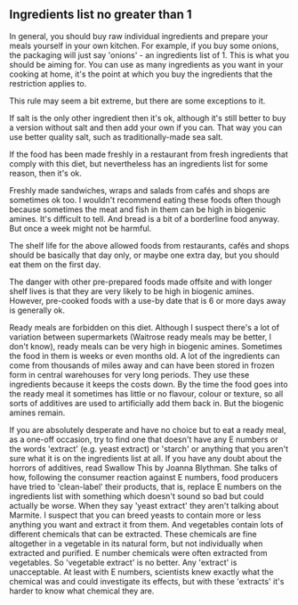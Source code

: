 <a name="ingredients"></a>
## Ingredients list no greater than 1

In general, you should buy raw individual ingredients and prepare your meals yourself in your own kitchen. For example, if you buy some onions, the packaging will just say 'onions' - an ingredients list of 1. This is what you should be aiming for. You can use as many ingredients as you want in your cooking at home, it's the point at which you buy the ingredients that the restriction applies to.

This rule may seem a bit extreme, but there are some exceptions to it.

If salt is the only other ingredient then it's ok, although it's still better to buy a version without salt and then add your own if you can. That way you can use better quality salt, such as traditionally-made sea salt.

If the food has been made freshly in a restaurant from fresh ingredients that comply with this diet, but nevertheless has an ingredients list for some reason, then it's ok.

Freshly made sandwiches, wraps and salads from cafés and shops are sometimes ok too. I wouldn't recommend eating these foods often though because sometimes the meat and fish in them can be high in biogenic amines. It's difficult to tell. And bread is a bit of a borderline food anyway. But once a week might not be harmful. 

The shelf life for the above allowed foods from restaurants, cafés and shops should be basically that day only, or maybe one extra day, but you should eat them on the first day.

The danger with other pre-prepared foods made offsite and with longer shelf lives is that they are very likely to be high in biogenic amines. However, pre-cooked foods with a use-by date that is 6 or more days away is generally ok.

Ready meals are forbidden on this diet. Although I suspect there's a lot of variation between supermarkets (Waitrose ready meals may be better, I don't know), ready meals can be very high in biogenic amines. Sometimes the food in them is weeks or even months old. A lot of the ingredients can come from thousands of miles away and can have been stored in frozen form in central warehouses for very long periods. They use these ingredients because it keeps the costs down. By the time the food goes into the ready meal it sometimes has little or no flavour, colour or texture, so all sorts of additives are used to artificially add them back in. But the biogenic amines remain.

If you are absolutely desperate and have no choice but to eat a ready meal, as a one-off occasion, try to find one that doesn't have any E numbers or the words 'extract' (e.g. yeast extract) or 'starch' or anything that you aren't sure what it is on the ingredients list at all. If you have any doubt about the horrors of additives, read Swallow This by Joanna Blythman. She talks of how, following the consumer reaction against E numbers, food producers have tried to 'clean-label' their products, that is, replace E numbers on the ingredients list with something which doesn't sound so bad but could actually be worse. When they say 'yeast extract' they aren't talking about Marmite. I suspect that you can breed yeasts to contain more or less anything you want and extract it from them. And vegetables contain lots of different chemicals that can be extracted. These chemicals are fine altogether in a vegetable in its natural form, but not individually when extracted and purified. E number chemicals were often extracted from vegetables. So 'vegetable extract' is no better. Any 'extract' is unacceptable. At least with E numbers, scientists knew exactly what the chemical was and could investigate its effects, but with these 'extracts' it's harder to know what chemical they are.